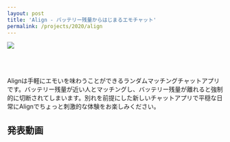 ```yaml
---
layout: post
title: 'Align - バッテリー残量からはじまるエモチャット'
permalink: /projects/2020/align
---
```


<img class='top-img lazyload' src='/spinner.svg' data-src='/assets/img/thumbnails/2020/align.png' loading='lazy' style='margin-bottom: 50px;' />

Alignは手軽にエモいを味わうことができるランダムマッチングチャットアプリです。バッテリー残量が近い人とマッチングし、バッテリー残量が離れると強制的に切断されてしまいます。別れを前提にした新しいチャットアプリで平穏な日常にAlignでちょっと刺激的な体験をお楽しみください。


<h2>発表動画</h2>

<div class="youtube">
  <iframe width="560" height="315" class="lazyload" data-src="https://www.youtube.com/embed/r8WlvrgwB4k?rel=0" frameborder="0" allowfullscreen=""></iframe>
</div>

